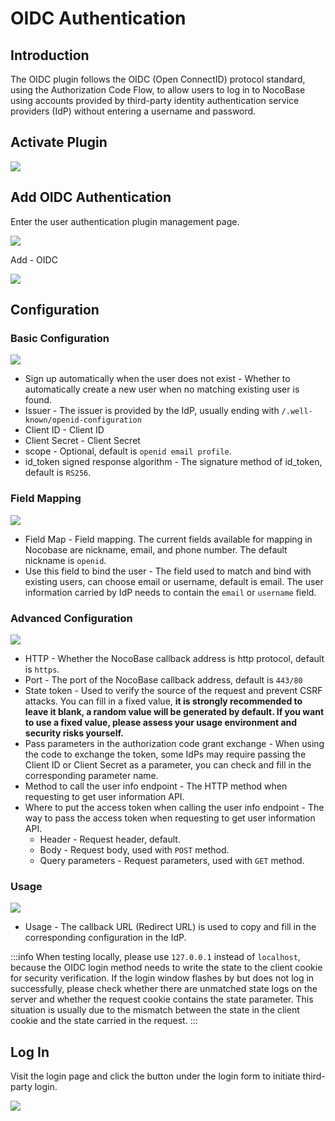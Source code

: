 # OIDC Authentication

## Introduction

The OIDC plugin follows the OIDC (Open ConnectID) protocol standard, using the Authorization Code Flow, to allow users to log in to NocoBase using accounts provided by third-party identity authentication service providers (IdP) without entering a username and password.

## Activate Plugin

![](https://static-docs.nocobase.com/a494476c352a949a276d64e96e6ac587.png)

## Add OIDC Authentication

Enter the user authentication plugin management page.

![](https://static-docs.nocobase.com/4e598e7df963d7d23188afe3576456d6.png)

Add - OIDC

![](https://static-docs.nocobase.com/1efbde1c0e2f4967efc1c4336be45ca2.png)

## Configuration

### Basic Configuration

![](https://static-docs.nocobase.com/d80715319639e1681a28a97ad3131f21.png)

- Sign up automatically when the user does not exist - Whether to automatically create a new user when no matching existing user is found.
- Issuer - The issuer is provided by the IdP, usually ending with `/.well-known/openid-configuration`
- Client ID - Client ID
- Client Secret - Client Secret
- scope - Optional, default is `openid email profile`.
- id_token signed response algorithm - The signature method of id_token, default is `RS256`.

### Field Mapping

![](https://static-docs.nocobase.com/92d63c8f6f4082b50d9f475674cb5650.png)

- Field Map - Field mapping. The current fields available for mapping in Nocobase are nickname, email, and phone number. The default nickname is `openid`.
- Use this field to bind the user - The field used to match and bind with existing users, can choose email or username, default is email. The user information carried by IdP needs to contain the `email` or `username` field.

### Advanced Configuration

![](https://static-docs.nocobase.com/d9e8040118e8e2ecdc3c847f72bbb5a9.png)

- HTTP - Whether the NocoBase callback address is http protocol, default is `https`.
- Port - The port of the NocoBase callback address, default is `443/80`
- State token - Used to verify the source of the request and prevent CSRF attacks. You can fill in a fixed value, **it is strongly recommended to leave it blank, a random value will be generated by default. If you want to use a fixed value, please assess your usage environment and security risks yourself.**
- Pass parameters in the authorization code grant exchange - When using the code to exchange the token, some IdPs may require passing the Client ID or Client Secret as a parameter, you can check and fill in the corresponding parameter name.
- Method to call the user info endpoint - The HTTP method when requesting to get user information API.
- Where to put the access token when calling the user info endpoint - The way to pass the access token when requesting to get user information API.
  - Header - Request header, default.
  - Body - Request body, used with `POST` method.
  - Query parameters - Request parameters, used with `GET` method.

### Usage

![](https://static-docs.nocobase.com/2edbea211232cea6d38c79630132418c.png)

- Usage - The callback URL (Redirect URL) is used to copy and fill in the corresponding configuration in the IdP.

:::info
When testing locally, please use `127.0.0.1` instead of `localhost`, because the OIDC login method needs to write the state to the client cookie for security verification. If the login window flashes by but does not log in successfully, please check whether there are unmatched state logs on the server and whether the request cookie contains the state parameter. This situation is usually due to the mismatch between the state in the client cookie and the state carried in the request.
:::

## Log In

Visit the login page and click the button under the login form to initiate third-party login.

![](https://static-docs.nocobase.com/e493d156254c2ac0b6f6e1002e6a2e6b.png)